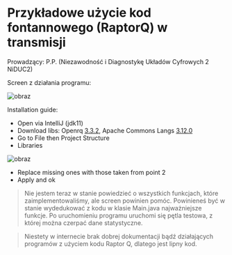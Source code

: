# Przykładowe użycie kod fontannowego (RaptorQ) w transmisji
Prowadzący: P.P. (Niezawodność i Diagnostykę Układów Cyfrowych 2 NiDUC2)

Screen z działania programu:

![obraz](https://github.com/craksys/Projekt-NiDUC2/assets/53128417/de3d7b5f-220a-46c2-93bb-099e18fae6df)

Installation guide:

- Open via IntelliJ (jdk11)
- Download libs: Openrq [3.3.2](https://github.com/openrq-team/OpenRQ/releases/tag/3.3.2), Apache Commons Langs [3.12.0](https://mvnrepository.com/artifact/org.apache.commons/commons-lang3/3.12.0)
- Go to File then Project Structure
- Libraries
  
![obraz](https://github.com/craksys/Projekt-NiDUC2/assets/53128417/0df7d39c-2a17-4908-89ff-6cb456abb0a5)

- Replace missing ones with those taken from point 2
- Apply and ok

> Nie jestem teraz w stanie powiedzieć o wszystkich funkcjach, które zaimplementowaliśmy, ale screen powinien pomóc. Powinieneś być w stanie wydedukować z kodu w klasie Main.java najważniejsze funkcje.
> Po uruchomieniu programu uruchomi się pętla testowa, z której można czerpać dane statystyczne.

> Niestety w internecie brak dobrej dokumentacji bądź działających programów z użyciem kodu Raptor Q, dlatego jest lipny kod.
